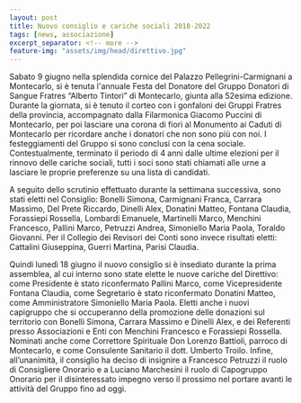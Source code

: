 ```yaml
---
layout: post
title: Nuovo consiglio e cariche sociali 2018-2022
tags: [news, associazione]
excerpt_separator: <!-- more -->
feature-img: "assets/img/head/direttivo.jpg"
---
```


Sabato 9 giugno nella splendida cornice del Palazzo Pellegrini-Carmignani a
Montecarlo, si è tenuta l'annuale Festa del Donatore del Gruppo Donatori di
Sangue Fratres “Alberto Tintori” di Montecarlo, giunta alla 52esima edizione.
Durante la giornata, si è tenuto il corteo con i gonfaloni dei Gruppi Fratres
della provincia, accompagnato dalla Filarmonica Giacomo Puccini di Montecarlo,
per poi lasciare una corona di fiori al Monumento ai Caduti di Montecarlo per
ricordare anche i donatori che non sono più con noi. I festeggiamenti del Gruppo
si sono conclusi con la cena sociale. Contestualmente, terminato il periodo di 4
anni dalle ultime elezioni per il rinnovo delle cariche sociali, tutti i soci
sono stati chiamati alle urne a lasciare le proprie preferenze su una lista di
candidati.

<!-- more -->

A seguito dello scrutinio effettuato durante la settimana successiva, sono stati
eletti nel Consiglio: Bonelli Simona, Carmignani Franca, Carrara Massimo, Del
Prete Riccardo, Dinelli Alex, Donatini Matteo, Fontana Claudia, Forassiepi
Rossella, Lombardi Emanuele, Martinelli Marco, Menchini Francesco, Pallini
Marco, Petruzzi Andrea, Simoniello Maria Paola, Toraldo Giovanni. Per il
Collegio dei Revisori dei Conti sono invece risultati eletti: Cattalini
Giuseppina, Guerri Martina, Parisi Claudia.

Quindi lunedì 18 giugno il nuovo consiglio si è insediato durante la prima
assemblea, al cui interno sono state elette le nuove cariche del Direttivo: come
Presidente è stato riconfermato Pallini Marco, come Vicepresidente Fontana
Claudia, come Segretario è stato riconfermato Donatini Matteo, come
Amministratore Simoniello Maria Paola. Eletti anche i nuovi capigruppo che si
occuperanno della promozione delle donazioni sul territorio con Bonelli Simona,
Carrara Massimo e Dinelli Alex, e dei Referenti presso Associazioni e Enti con
Menchini Francesco e Forassiepi Rossella. Nominati anche come Correttore
Spirituale Don Lorenzo Battioli, parroco di Montecarlo, e come Consulente
Sanitario il dott. Umberto Troilo. Infine, all’unanimità, il consiglio ha deciso
di insignire  a Francesco Petruzzi il ruolo di Consigliere Onorario e a Luciano
Marchesini il ruolo di Capogruppo Onorario per il disinteressato impegno verso
il prossimo nel portare avanti le attività del Gruppo fino ad oggi.
